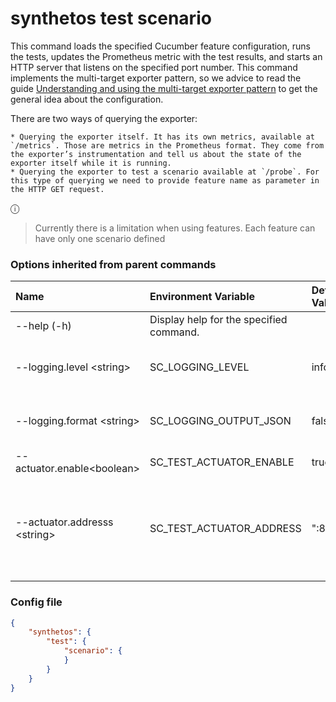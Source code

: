 # synthetos test scenario

This command loads the specified Cucumber feature configuration, runs the tests, updates the Prometheus metric with the test results, and starts an HTTP server that listens on the specified port number. 
This command implements the multi-target exporter pattern, so we advice to read the guide [Understanding and using the multi-target exporter pattern](https://prometheus.io/docs/guides/multi-target-exporter/) to get the general idea about the configuration.

There are two ways of querying the exporter:

    * Querying the exporter itself. It has its own metrics, available at `/metrics`. Those are metrics in the Prometheus format. They come from the exporter’s instrumentation and tell us about the state of the exporter itself while it is running.
    * Querying the exporter to test a scenario available at `/probe`. For this type of querying we need to provide feature name as parameter in the HTTP GET request. 

 &#x24D8;
 > Currently there is a limitation when using features. Each feature can have only one scenario defined

### Options inherited from parent commands

| Name                       | Environment Variable | Default Value | Description |
| :--------------------------| :--------------------| :-------------| :-----------|
| --help (-h)                | Display help for the specified command. |
| --logging.level \<string>  | SC\_LOGGING\_LEVEL | info | Set the logging level (debug|info|warn|error|fatal) | 
| --logging.format \<string> | SC\_LOGGING\_OUTPUT_JSON | false | If set the log output is formatted as a JSON |
| --actuator.enable\<boolean> | SC\_TEST\_ACTUATOR\_ENABLE | true | Enable actuator?  |
| --actuator.addresss \<string> | SC\_TEST\_ACTUATOR\_ADDRESS | ":8081" | Actuator address on which the HTTP server will listen for health probes. |

### Config file

```json
{
    "synthetos": {
        "test": {
            "scenario": {
            }
        }
    }
}
```
